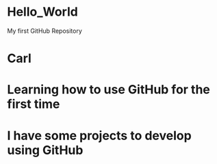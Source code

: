 # Hello_World
My first GitHub Repository
# Carl
# Learning how to use GitHub for the first time
# I have some projects to develop using GitHub
